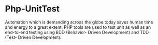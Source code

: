 # Php-UnitTest 
Automation which is demanding across the globe today saves human time and energy to a great extent. PHP tools are used to test unit as well as an end-to-end testing using BDD (Behavior- Driven Development) and TDD (Test- Driven Development).

